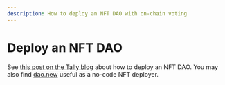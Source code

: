 ```yaml
---
description: How to deploy an NFT DAO with on-chain voting
---
```


# Deploy an NFT DAO

See [this post on the Tally blog](https://blog.tally.xyz/how-to-create-an-nft-dao-47669a9e4e3a) about how to deploy an NFT DAO. You may also find [dao.new](https://dao.new) useful as a no-code NFT deployer.
